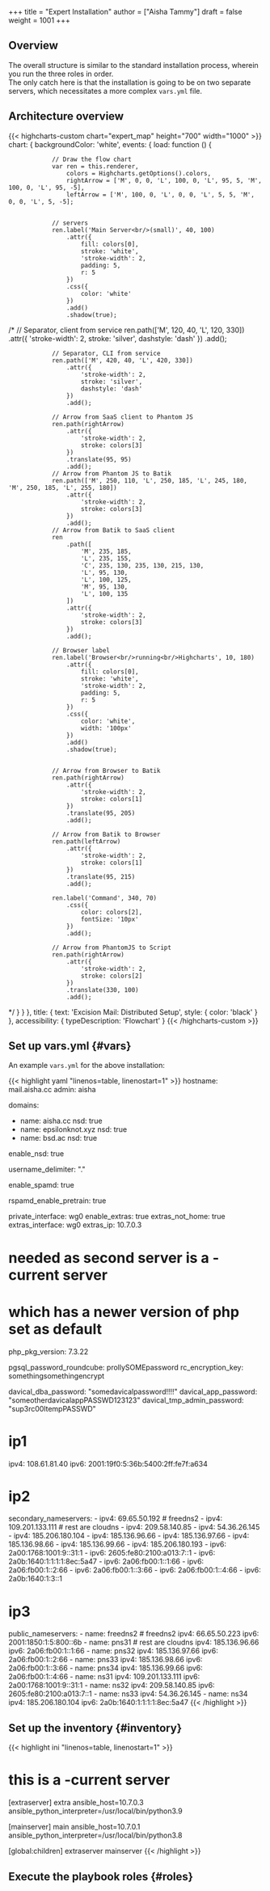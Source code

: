 +++
title = "Expert Installation"
author = ["Aisha Tammy"]
draft = false
weight = 1001
+++

## Overview
The overall structure is similar to the standard installation process, wherein you run the three roles in order.<br>
The only catch here is that the installation is going to be on two separate servers, which necessitates a more complex `vars.yml` file.

## Architecture overview

{{< highcharts-custom chart="expert_map" height="700" width="1000" >}}
        chart: {
        backgroundColor: 'white',
        events: {
            load: function () {

                // Draw the flow chart
                var ren = this.renderer,
                    colors = Highcharts.getOptions().colors,
                    rightArrow = ['M', 0, 0, 'L', 100, 0, 'L', 95, 5, 'M', 100, 0, 'L', 95, -5],
                    leftArrow = ['M', 100, 0, 'L', 0, 0, 'L', 5, 5, 'M', 0, 0, 'L', 5, -5];


                // servers
                ren.label('Main Server<br/>(small)', 40, 100)
                    .attr({
                        fill: colors[0],
                        stroke: 'white',
                        'stroke-width': 2,
                        padding: 5,
                        r: 5
                    })
                    .css({
                        color: 'white'
                    })
                    .add()
                    .shadow(true);
/*
                // Separator, client from service
                ren.path(['M', 120, 40, 'L', 120, 330])
                    .attr({
                        'stroke-width': 2,
                        stroke: 'silver',
                        dashstyle: 'dash'
                    })
                    .add();

                // Separator, CLI from service
                ren.path(['M', 420, 40, 'L', 420, 330])
                    .attr({
                        'stroke-width': 2,
                        stroke: 'silver',
                        dashstyle: 'dash'
                    })
                    .add();

                // Arrow from SaaS client to Phantom JS
                ren.path(rightArrow)
                    .attr({
                        'stroke-width': 2,
                        stroke: colors[3]
                    })
                    .translate(95, 95)
                    .add();
                // Arrow from Phantom JS to Batik
                ren.path(['M', 250, 110, 'L', 250, 185, 'L', 245, 180, 'M', 250, 185, 'L', 255, 180])
                    .attr({
                        'stroke-width': 2,
                        stroke: colors[3]
                    })
                    .add();
                // Arrow from Batik to SaaS client
                ren
                    .path([
                        'M', 235, 185,
                        'L', 235, 155,
                        'C', 235, 130, 235, 130, 215, 130,
                        'L', 95, 130,
                        'L', 100, 125,
                        'M', 95, 130,
                        'L', 100, 135
                    ])
                    .attr({
                        'stroke-width': 2,
                        stroke: colors[3]
                    })
                    .add();

                // Browser label
                ren.label('Browser<br/>running<br/>Highcharts', 10, 180)
                    .attr({
                        fill: colors[0],
                        stroke: 'white',
                        'stroke-width': 2,
                        padding: 5,
                        r: 5
                    })
                    .css({
                        color: 'white',
                        width: '100px'
                    })
                    .add()
                    .shadow(true);


                // Arrow from Browser to Batik
                ren.path(rightArrow)
                    .attr({
                        'stroke-width': 2,
                        stroke: colors[1]
                    })
                    .translate(95, 205)
                    .add();

                // Arrow from Batik to Browser
                ren.path(leftArrow)
                    .attr({
                        'stroke-width': 2,
                        stroke: colors[1]
                    })
                    .translate(95, 215)
                    .add();

                ren.label('Command', 340, 70)
                    .css({
                        color: colors[2],
                        fontSize: '10px'
                    })
                    .add();

                // Arrow from PhantomJS to Script
                ren.path(rightArrow)
                    .attr({
                        'stroke-width': 2,
                        stroke: colors[2]
                    })
                    .translate(330, 100)
                    .add();
*/
            }
        }
    },
    title: {
        text: 'Excision Mail: Distributed Setup',
        style: {
            color: 'black'
        }
    },
    accessibility: {
        typeDescription: 'Flowchart'
    }
{{< /highcharts-custom >}}

## Set up vars.yml {#vars}

An example `vars.yml` for the above installation:

{{< highlight yaml "linenos=table, linenostart=1" >}}
hostname: mail.aisha.cc
admin: aisha

domains:
  - name: aisha.cc
    nsd: true
  - name: epsilonknot.xyz
    nsd: true
  - name: bsd.ac
    nsd: true

enable_nsd: true

username_delimiter: "."

enable_spamd: true

rspamd_enable_pretrain: true

private_interface: wg0
enable_extras: true
extras_not_home: true
extras_interface: wg0
extras_ip: 10.7.0.3

# needed as second server is a -current server
# which has a newer version of php set as default
php_pkg_version: 7.3.22

pgsql_password_roundcube: prollySOMEpassword
rc_encryption_key: somethingsomethingencrypt

davical_dba_password: "somedavicalpassword!!!!"
davical_app_password: "someotherdavicalappPASSWD123123"
davical_tmp_admin_password: "sup3rc00ltempPASSWD"

# ip1
ipv4: 108.61.81.40
ipv6: 2001:19f0:5:36b:5400:2ff:fe7f:a634

# ip2
secondary_nameservers:
        - ipv4: 69.65.50.192 # freedns2
        - ipv4: 109.201.133.111 # rest are cloudns
        - ipv4: 209.58.140.85
        - ipv4: 54.36.26.145
        - ipv4: 185.206.180.104
        - ipv4: 185.136.96.66
        - ipv4: 185.136.97.66
        - ipv4: 185.136.98.66
        - ipv4: 185.136.99.66
        - ipv4: 185.206.180.193
        - ipv6: 2a00:1768:1001:9::31:1
        - ipv6: 2605:fe80:2100:a013:7::1
        - ipv6: 2a0b:1640:1:1:1:1:8ec:5a47
        - ipv6: 2a06:fb00:1::1:66
        - ipv6: 2a06:fb00:1::2:66
        - ipv6: 2a06:fb00:1::3:66
        - ipv6: 2a06:fb00:1::4:66
        - ipv6: 2a0b:1640:1:3::1

# ip3
public_nameservers:
        - name: freedns2 # freedns2
          ipv4: 66.65.50.223
          ipv6: 2001:1850:1:5:800::6b
        - name: pns31 # rest are cloudns
          ipv4: 185.136.96.66
          ipv6: 2a06:fb00:1::1:66
        - name: pns32
          ipv4: 185.136.97.66
          ipv6: 2a06:fb00:1::2:66
        - name: pns33
          ipv4: 185.136.98.66
          ipv6: 2a06:fb00:1::3:66
        - name: pns34
          ipv4: 185.136.99.66
          ipv6: 2a06:fb00:1::4:66
        - name: ns31
          ipv4: 109.201.133.111
          ipv6: 2a00:1768:1001:9::31:1 
        - name: ns32
          ipv4: 209.58.140.85
          ipv6: 2605:fe80:2100:a013:7::1 
        - name: ns33
          ipv4: 54.36.26.145
        - name: ns34
          ipv4: 185.206.180.104
          ipv6: 2a0b:1640:1:1:1:1:8ec:5a47 
{{< /highlight >}}

## Set up the inventory {#inventory}

{{< highlight ini "linenos=table, linenostart=1" >}}
# this is a -current server
[extraserver]
extra ansible_host=10.7.0.3 ansible_python_interpreter=/usr/local/bin/python3.9

[mainserver]
main ansible_host=10.7.0.1 ansible_python_interpreter=/usr/local/bin/python3.8

[global:children]
extraserver
mainserver
{{< /highlight >}}


## Execute the playbook roles {#roles}
